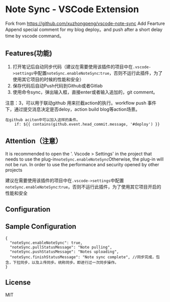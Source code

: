 # Note Sync - VSCode Extension
Fork from https://github.com/xuzhongpeng/vscode-note-sync
Add Fearture Append special comment for my blog deploy。and push after a short delay time by vscode command。
## Features(功能)
1. 打开笔记后自动同步代码（建议在需要使用该插件的项目中在`.vscode->settings`中配置`noteSync.enableNoteSync`:`true`，否则不运行此插件，为了使用其它项目的时候的性能和安全）
2. 保存代码后自动Push代码到Github或者Gitlab
3. 使用命令sync，弹出输入框，直接enter或者输入追加的，git comment。

注意：3，可以用于联动github 用来拦截action的执行。workflow push 事件下，通过提交消息决定是否deloy，action build blog等action场景。

```
在github aciton中可以加入这样的条件。
    if: ${{ contains(github.event.head_commit.message, '#deploy') }}
```

## Attention（注意）

It is recommended to open the '. Vscode > Settings' in the project that needs to use the plug-in` noteSync.enableNoteSync `Otherwise, the plug-in will not be run. In order to use the performance and security opened by other projects

建议在需要使用该插件的项目中在`.vscode->settings`中配置`noteSync.enableNoteSync`:`true`，否则不运行此插件，为了使用其它项目开启的性能和安全

## Configuration


## Sample Configuration

```
{
  "noteSync.enableNoteSync": true,
  "noteSync.pullStatusMessage": "Note pulling",
  "noteSync.pushStatusMessage": "Notes uploading",
  "noteSync.finishStatusMessage": "Note sync complete", //同步完成，包含，下拉同步，以及上传同步。统称同步。即进行过一次同步操作。
}
```
## License
MIT
